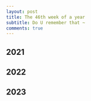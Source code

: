 ```yaml
---
layout: post
title: The 46th week of a year
subtitle: Do U remember that ~
comments: true
---
```





## 2021


## 2022


## 2023
